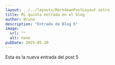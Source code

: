 ```yaml
---
layout: ../../layouts/MarkdownPostLayout.astro
title: Mi quinta entrada en el blog
author: Bruno
description: "Entrada de Blog 5"
image: 
  url: ""
  alt: none
pubDate: 2025-05-20
---
```


Esta es la nueva entrada del post 5
